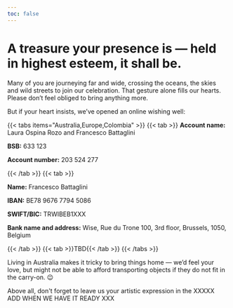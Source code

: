 ```yaml
---
toc: false
---
```


# A treasure your presence is — held in highest esteem, it shall be.

Many of you are journeying far and wide, crossing the oceans, the skies and wild streets to join our celebration. That gesture alone fills our hearts. Please don’t feel obliged to bring anything more.

But if your heart insists, we’ve opened an online wishing well:

{{< tabs items="Australia,Europe,Colombia" >}}
{{< tab >}}
**Account name:** Laura Ospina Rozo and Francesco Battaglini

**BSB:** 633 123

**Account number:** 203 524 277

{{< /tab >}}
{{< tab >}}

**Name:** Francesco Battaglini

**IBAN:** BE78 9676 7794 5086

**SWIFT/BIC:** TRWIBEB1XXX

**Bank name and address:** Wise, Rue du Trone 100, 3rd floor, Brussels, 1050, Belgium

{{< /tab >}}
{{< tab >}}TBD{{< /tab >}}
{{< /tabs >}}

Living in Australia makes it tricky to bring things home — we’d feel your love, but might not be able to afford transporting objects if they do not fit in the carry-on. 😉

Above all, don't forget to leave us your artistic expression in the XXXXX ADD WHEN WE HAVE IT READY XXX